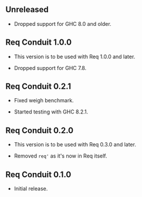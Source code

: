 ## Unreleased

* Dropped support for GHC 8.0 and older.

## Req Conduit 1.0.0

* This version is to be used with Req 1.0.0 and later.

* Dropped support for GHC 7.8.

## Req Conduit 0.2.1

* Fixed weigh benchmark.

* Started testing with GHC 8.2.1.

## Req Conduit 0.2.0

* This version is to be used with Req 0.3.0 and later.

* Removed `req'` as it's now in Req itself.

## Req Conduit 0.1.0

* Initial release.
